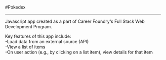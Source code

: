 #Pokedex
***

Javascript app created as a part of Career Foundry's Full Stack Web Development Program. 

Key features of this app include: <br>
-Load data from an external source (API) <br>
-View a list of items <br>
-On user action (e.g., by clicking on a list item), view details for that item <br>
